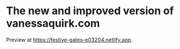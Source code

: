 # The new and improved version of vanessaquirk.com

Preview at https://festive-gates-e03204.netlify.app.
